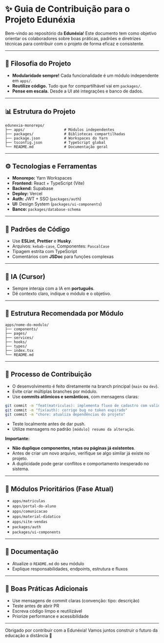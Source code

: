 # ✨ Guia de Contribuição para o Projeto Edunéxia

Bem-vindo ao repositório da **Edunéxia**! Este documento tem como objetivo orientar os colaboradores sobre boas práticas, padrões e diretrizes técnicas para contribuir com o projeto de forma eficaz e consistente.

---

## 🧠 Filosofia do Projeto

- **Modularidade sempre!** Cada funcionalidade é um módulo independente em `apps/`.
- **Reutilize código.** Tudo que for compartilhável vai em `packages/`.
- **Pense em escala.** Desde a UI até integrações e banco de dados.

---

## 📊 Estrutura do Projeto

```
edunexia-monorepo/
├── apps/                  # Módulos independentes
├── packages/              # Bibliotecas compartilhadas
├── package.json           # Workspaces do Yarn
├── tsconfig.json          # TypeScript global
└── README.md              # Documentação geral
```

---

## ⚙️ Tecnologias e Ferramentas

- **Monorepo:** Yarn Workspaces
- **Frontend:** React + TypeScript (Vite)
- **Backend:** Supabase
- **Deploy:** Vercel
- **Auth:** JWT + SSO (`packages/auth`)
- **UI:** Design System (`packages/ui-components`)
- **Banco:** `packages/database-schema`

---

## 🔧 Padrões de Código

- Use **ESLint**, **Prettier** e **Husky**.
- Arquivos: `kebab-case`, Componentes: `PascalCase`
- Tipagem estrita com TypeScript
- Comentários com **JSDoc** para funções complexas

---

## 💬 IA (Cursor)

- Sempre interaja com a IA em **português**.
- Dê contexto claro, indique o módulo e o objetivo.

---

## 🚪 Estrutura Recomendada por Módulo

```
apps/nome-do-modulo/
├── components/
├── pages/
├── services/
├── hooks/
├── types/
├── index.tsx
└── README.md
```

---

## 🚀 Processo de Contribuição

- O desenvolvimento é feito diretamente na branch principal (`main` ou `dev`).
- Evite criar múltiplas branches por módulo.
- Use **commits atômicos e semânticos**, com mensagens claras:

```bash
git commit -m "feat(matriculas): implementa fluxo de cadastro com validação"
git commit -m "fix(auth): corrige bug no token expirado"
git commit -m "chore: atualiza dependências do projeto"
```

- Teste localmente antes de dar push.
- Utilize mensagens no padrão `[módulo] resumo da alteração`.

**Importante:**
- **Não duplique componentes, rotas ou páginas já existentes**.
- Antes de criar um novo arquivo, verifique se algo similar já existe no projeto.
- A duplicidade pode gerar conflitos e comportamento inesperado no sistema.

---

## 🔹 Módulos Prioritários (Fase Atual)

- `apps/matriculas`
- `apps/portal-do-aluno`
- `apps/comunicacao`
- `apps/material-didatico`
- `apps/site-vendas`
- `packages/auth`
- `packages/ui-components`

---

## 📄 Documentação

- Atualize o `README.md` do seu módulo
- Explique responsabilidades, endpoints, estrutura e fluxos

---

## 🚧 Boas Práticas Adicionais

- Use mensagens de commit claras (convenção: tipo: descrição)
- Teste antes de abrir PR
- Escreva código limpo e reutilizável
- Priorize performance e acessibilidade

---

Obrigado por contribuir com a Edunéxia! Vamos juntos construir o futuro da educação a distância 🌟 